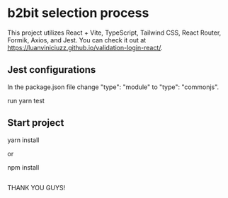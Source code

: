 # b2bit selection process

This project utilizes React + Vite, TypeScript, Tailwind CSS, React Router, Formik, Axios, and Jest. You can check it out at https://luanviniciuzz.github.io/validation-login-react/.

## Jest configurations
In the package.json file change "type": "module" to "type": "commonjs".

run yarn test

## Start project
yarn install

or

npm install


## 
THANK YOU GUYS!
